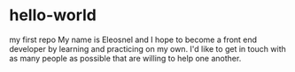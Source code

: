 # hello-world
my first repo
My name is Eleosnel and I hope to become a front end developer by learning and practicing on my own. I'd like to get in touch with as many people as possible that are willing to help one another.
